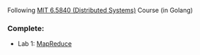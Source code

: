 Following [MIT 6.5840 (Distributed Systems)](https://pdos.csail.mit.edu/6.824/index.html) Course (in Golang)

### Complete:
- Lab 1: [MapReduce](https://pdos.csail.mit.edu/6.824/labs/lab-mr.html)
